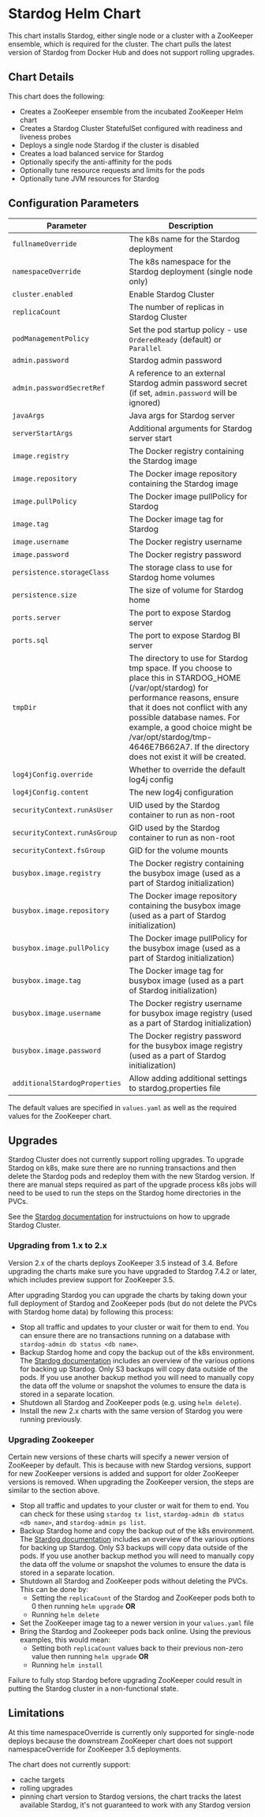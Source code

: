 Stardog Helm Chart
==================

This chart installs Stardog, either single node or a cluster with a ZooKeeper ensemble,
which is required for the cluster. The chart pulls the latest version of Stardog from
Docker Hub and does not support rolling upgrades.

Chart Details
-------------

This chart does the following:

- Creates a ZooKeeper ensemble from the incubated ZooKeeper Helm chart
- Creates a Stardog Cluster StatefulSet configured with readiness and liveness probes
- Deploys a single node Stardog if the cluster is disabled
- Creates a load balanced service for Stardog
- Optionally specify the anti-affinity for the pods
- Optionally tune resource requests and limits for the pods
- Optionally tune JVM resources for Stardog

Configuration Parameters
------------------------

| Parameter                                    | Description |
| ---                                          | --- |
| `fullnameOverride`                           | The k8s name for the Stardog deployment |
| `namespaceOverride`                          | The k8s namespace for the Stardog deployment (single node only) |
| `cluster.enabled`                            | Enable Stardog Cluster |
| `replicaCount`                               | The number of replicas in Stardog Cluster |
| `podManagementPolicy`                        | Set the pod startup policy - use `OrderedReady` (default) or `Parallel` |
| `admin.password`                             | Stardog admin password |
| `admin.passwordSecretRef`                    | A reference to an external Stardog admin password secret (if set, `admin.password` will be ignored) |
| `javaArgs`                                   | Java args for Stardog server |
| `serverStartArgs`                            | Additional arguments for Stardog server start |
| `image.registry`                             | The Docker registry containing the Stardog image |
| `image.repository`                           | The Docker image repository containing the Stardog image  |
| `image.pullPolicy`                           | The Docker image pullPolicy for Stardog |
| `image.tag`                                  | The Docker image tag for Stardog |
| `image.username`                             | The Docker registry username |
| `image.password`                             | The Docker registry password |
| `persistence.storageClass`                   | The storage class to use for Stardog home volumes |
| `persistence.size`                           | The size of volume for Stardog home |
| `ports.server`                               | The port to expose Stardog server |
| `ports.sql`                                  | The port to expose Stardog BI server |
| `tmpDir`                                     | The directory to use for Stardog tmp space. If you choose to place this in STARDOG_HOME (/var/opt/stardog) for performance reasons, ensure that it does not conflict with any possible database names. For example, a good choice might be /var/opt/stardog/tmp-4646E7B662A7. If the directory does not exist it will be created. |
| `log4jConfig.override`                       | Whether to override the default log4j config |
| `log4jConfig.content`                        | The new log4j configuration |
| `securityContext.runAsUser`                  | UID used by the Stardog container to run as non-root |
| `securityContext.runAsGroup`                 | GID used by the Stardog container to run as non-root |
| `securityContext.fsGroup`                    | GID for the volume mounts |
| `busybox.image.registry`                     | The Docker registry containing the busybox image (used as a part of Stardog initialization) |
| `busybox.image.repository`                   | The Docker image repository containing the busybox image (used as a part of Stardog initialization) |
| `busybox.image.pullPolicy`                   | The Docker image pullPolicy for the busybox image (used as a part of Stardog initialization) |
| `busybox.image.tag`                          | The Docker image tag for busybox image (used as a part of Stardog initialization) |
| `busybox.image.username`                     | The Docker registry username for busybox image registry (used as a part of Stardog initialization) |
| `busybox.image.password`                     | The Docker registry password for the busybox image registry (used as a part of Stardog initialization)  |
| `additionalStardogProperties`                | Allow adding additional settings to stardog.properties file |

The default values are specified in `values.yaml` as well as the required values for the ZooKeeper chart.

Upgrades
--------

Stardog Cluster does not currently support rolling upgrades. To upgrade Stardog on k8s,
make sure there are no running transactions and then delete the Stardog pods and
redeploy them with the new Stardog version. If there are manual
steps required as part of the upgrade process k8s jobs will need to be used
to run the steps on the Stardog home directories in the PVCs.

See the [Stardog documentation](https://www.stardog.com/docs/#_upgrading_the_cluster)
for instructuions on how to upgrade Stardog Cluster.

### Upgrading from 1.x to 2.x

Version 2.x of the charts deploys ZooKeeper 3.5 instead of 3.4. Before upgrading the
charts make sure you have upgraded to Stardog 7.4.2 or later, which includes preview
support for ZooKeeper 3.5.

After upgrading Stardog you can upgrade the charts by taking down your full deployment
of Stardog and ZooKeeper pods (but do not delete the PVCs with Stardog home data) by
following this process:
- Stop all traffic and updates to your cluster or wait for them to end. You can ensure there
are no transactions running on a database with `stardog-admin db status <db name>`.
- Backup Stardog home and copy the backup out of the k8s environment. The
[Stardog documentation](https://www.stardog.com/docs/#_backing_up_and_restoring) includes
an overview of the various options for backing up Stardog. Only S3 backups will copy
data outside of the pods. If you use another backup method you will need to manually
copy the data off the volume or snapshot the volumes to ensure the data is stored in
a separate location.
- Shutdown all Stardog and ZooKeeper pods (e.g. using `helm delete`).
- Install the new 2.x charts with the same version of Stardog you were running previously.

### Upgrading Zookeeper

Certain new versions of these charts will specify a newer version of ZooKeeper
by default. This is because with new Stardog versions, support for new ZooKeeper
versions is added and support for older ZooKeeper versions is removed. When 
upgrading the ZooKeeper version, the steps are similar to the section above.

- Stop all traffic and updates to your cluster or wait for them to end. You can 
check for these using `stardog tx list`, `stardog-admin db status <db name>`,
and `stardog-admin ps list`.
- Backup Stardog home and copy the backup out of the k8s environment. The
[Stardog documentation](https://www.stardog.com/docs/#_backing_up_and_restoring) includes
an overview of the various options for backing up Stardog. Only S3 backups will copy
data outside of the pods. If you use another backup method you will need to manually
copy the data off the volume or snapshot the volumes to ensure the data is stored in
a separate location.
- Shutdown all Stardog and ZooKeeper pods without deleting the PVCs. This can be done by:
    - Setting the `replicaCount` of the Stardog and ZooKeeper pods both to 0 then
    running `helm upgrade` **OR**
    - Running `helm delete`
- Set the ZooKeeper image tag to a newer version in your `values.yaml` file
- Bring the Stardog and Zookeeper pods back online. Using the previous examples, this would mean:
    - Setting both `replicaCount` values back to their previous non-zero value 
    then running `helm upgrade` **OR**
    - Running `helm install`

Failure to fully stop Stardog before upgrading ZooKeeper could result in putting
the Stardog cluster in a non-functional state.

Limitations
-----------

At this time namespaceOverride is currently only supported for single-node deploys
because the downstream ZooKeeper chart does not support namespaceOverride for ZooKeeper
3.5 deployments.

The chart does not currently support:
- cache targets
- rolling upgrades
- pinning chart version to Stardog versions, the chart tracks the latest available Stardog,
it's not guaranteed to work with any Stardog version
